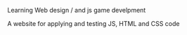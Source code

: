 
Learning Web design / and js game develpment

A website for applying and testing JS, HTML and CSS code

